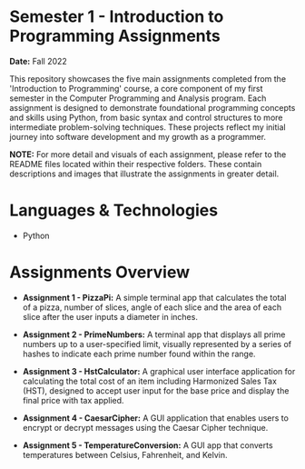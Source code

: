 # Semester 1 - Introduction to Programming Assignments
**Date:** Fall 2022

This repository showcases the five main assignments completed  from the 'Introduction to Programming' course, a core 
component of my first semester in the Computer Programming and Analysis program. Each assignment is designed to 
demonstrate foundational programming concepts and skills using Python, from basic syntax and control structures to more 
intermediate problem-solving techniques. These projects reflect my initial journey into software development and my 
growth as a programmer. 

**NOTE:** For more detail and visuals of each assignment, please refer to the README files located within their 
respective folders. These contain descriptions and images that illustrate the assignments in greater detail.
# Languages & Technologies
* Python
# Assignments Overview
* **Assignment 1 - PizzaPi:** A simple terminal app that calculates the total of a pizza, number of slices, angle of 
each slice and the area of each slice after the user inputs a diameter in inches.


* **Assignment 2 - PrimeNumbers:** A terminal app that displays all prime numbers up to a user-specified limit, 
visually represented by a series of hashes to indicate each prime number found within the range.


* **Assignment 3 - HstCalculator:** A graphical user interface application for calculating the total cost of an item 
including Harmonized Sales Tax (HST), designed to accept user input for the base price and display the final price with 
tax applied.


* **Assignment 4 - CaesarCipher:** A GUI application that enables users to encrypt or decrypt messages using the Caesar 
Cipher technique.


* **Assignment 5 - TemperatureConversion:**  A GUI app that converts temperatures between Celsius, Fahrenheit, and 
Kelvin.
